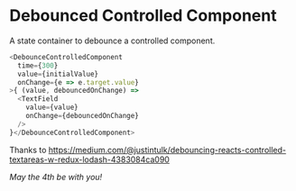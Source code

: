 # Debounced Controlled Component

A state container to debounce a controlled component.

```javascript
<DebounceControlledComponent
  time={300}
  value={initialValue}
  onChange={e => e.target.value}
>{ (value, debouncedOnChange) =>
  <TextField
    value={value}
    onChange={debouncedOnChange}
  />
}</DebounceControlledComponent>
```

Thanks to  https://medium.com/@justintulk/debouncing-reacts-controlled-textareas-w-redux-lodash-4383084ca090

_May the 4th be with you!_
